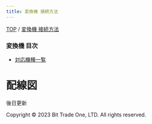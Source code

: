 ```yaml
---
title: 変換機 接続方法
---
```


<head>
<link rel="stylesheet" href="style.css">
</head>



[TOP](index.md) / [変換機 接続方法](05ConverterConnect.md)

### 変換機 目次

- [対応機種一覧](03BASIC_Connect.md)

# 配線図
後日更新
  


  <footer>
    <p>Copyright © 2023 Bit Trade One, LTD. All rights reserved.</p>
  </footer>
